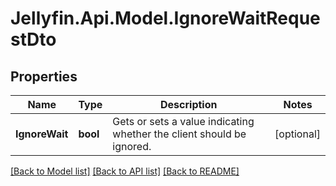 
# Jellyfin.Api.Model.IgnoreWaitRequestDto

## Properties

Name | Type | Description | Notes
------------ | ------------- | ------------- | -------------
**IgnoreWait** | **bool** | Gets or sets a value indicating whether the client should be ignored. | [optional] 

[[Back to Model list]](../README.md#documentation-for-models)
[[Back to API list]](../README.md#documentation-for-api-endpoints)
[[Back to README]](../README.md)

